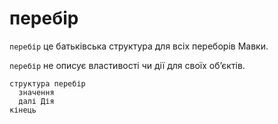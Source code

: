 # перебір

`перебір` <keyword>це</keyword> батьківська <keyword>структура</keyword> для всіх переборів <subject>Мавки</subject>.

`перебір` не описує властивості чи <keyword>дії</keyword> для своїх обʼєктів.

```мавка
структура перебір
  значення
  далі Дія
кінець
```
